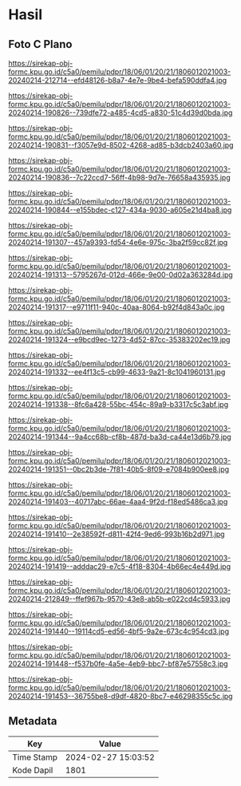 # Hasil

## Foto C Plano

https://sirekap-obj-formc.kpu.go.id/c5a0/pemilu/pdpr/18/06/01/20/21/1806012021003-20240214-212714--efd48126-b8a7-4e7e-9be4-befa590ddfa4.jpg

https://sirekap-obj-formc.kpu.go.id/c5a0/pemilu/pdpr/18/06/01/20/21/1806012021003-20240214-190826--739dfe72-a485-4cd5-a830-51c4d39d0bda.jpg

https://sirekap-obj-formc.kpu.go.id/c5a0/pemilu/pdpr/18/06/01/20/21/1806012021003-20240214-190831--f3057e9d-8502-4268-ad85-b3dcb2403a60.jpg

https://sirekap-obj-formc.kpu.go.id/c5a0/pemilu/pdpr/18/06/01/20/21/1806012021003-20240214-190836--7c22ccd7-56ff-4b98-9d7e-76658a435935.jpg

https://sirekap-obj-formc.kpu.go.id/c5a0/pemilu/pdpr/18/06/01/20/21/1806012021003-20240214-190844--e155bdec-c127-434a-9030-a605e21d4ba8.jpg

https://sirekap-obj-formc.kpu.go.id/c5a0/pemilu/pdpr/18/06/01/20/21/1806012021003-20240214-191307--457a9393-fd54-4e6e-975c-3ba2f59cc82f.jpg

https://sirekap-obj-formc.kpu.go.id/c5a0/pemilu/pdpr/18/06/01/20/21/1806012021003-20240214-191313--5795267d-012d-466e-9e00-0d02a363284d.jpg

https://sirekap-obj-formc.kpu.go.id/c5a0/pemilu/pdpr/18/06/01/20/21/1806012021003-20240214-191317--e9711f11-940c-40aa-8064-b92f4d843a0c.jpg

https://sirekap-obj-formc.kpu.go.id/c5a0/pemilu/pdpr/18/06/01/20/21/1806012021003-20240214-191324--e9bcd9ec-1273-4d52-87cc-35383202ec19.jpg

https://sirekap-obj-formc.kpu.go.id/c5a0/pemilu/pdpr/18/06/01/20/21/1806012021003-20240214-191332--ee4f13c5-cb99-4633-9a21-8c1041960131.jpg

https://sirekap-obj-formc.kpu.go.id/c5a0/pemilu/pdpr/18/06/01/20/21/1806012021003-20240214-191338--8fc6a428-55bc-454c-89a9-b3317c5c3abf.jpg

https://sirekap-obj-formc.kpu.go.id/c5a0/pemilu/pdpr/18/06/01/20/21/1806012021003-20240214-191344--9a4cc68b-cf8b-487d-ba3d-ca44e13d6b79.jpg

https://sirekap-obj-formc.kpu.go.id/c5a0/pemilu/pdpr/18/06/01/20/21/1806012021003-20240214-191351--0bc2b3de-7f81-40b5-8f09-e7084b900ee8.jpg

https://sirekap-obj-formc.kpu.go.id/c5a0/pemilu/pdpr/18/06/01/20/21/1806012021003-20240214-191403--40717abc-66ae-4aa4-9f2d-f18ed5486ca3.jpg

https://sirekap-obj-formc.kpu.go.id/c5a0/pemilu/pdpr/18/06/01/20/21/1806012021003-20240214-191410--2e38592f-d811-42f4-9ed6-993b16b2d971.jpg

https://sirekap-obj-formc.kpu.go.id/c5a0/pemilu/pdpr/18/06/01/20/21/1806012021003-20240214-191419--adddac29-e7c5-4f18-8304-4b66ec4e449d.jpg

https://sirekap-obj-formc.kpu.go.id/c5a0/pemilu/pdpr/18/06/01/20/21/1806012021003-20240214-212849--ffef967b-9570-43e8-ab5b-e022cd4c5933.jpg

https://sirekap-obj-formc.kpu.go.id/c5a0/pemilu/pdpr/18/06/01/20/21/1806012021003-20240214-191440--19114cd5-ed56-4bf5-9a2e-673c4c954cd3.jpg

https://sirekap-obj-formc.kpu.go.id/c5a0/pemilu/pdpr/18/06/01/20/21/1806012021003-20240214-191448--f537b0fe-4a5e-4eb9-bbc7-bf87e57558c3.jpg

https://sirekap-obj-formc.kpu.go.id/c5a0/pemilu/pdpr/18/06/01/20/21/1806012021003-20240214-191453--36755be8-d9df-4820-8bc7-e46298355c5c.jpg


## Metadata

| Key        | Value               |
| ---------- | ------------------- |
| Time Stamp | 2024-02-27 15:03:52 |
| Kode Dapil | 1801                |




